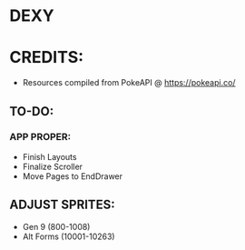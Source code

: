 # DEXY

# CREDITS:
- Resources compiled from PokeAPI @ https://pokeapi.co/


## TO-DO:
### APP PROPER:
- Finish Layouts
- Finalize Scroller
- Move Pages to EndDrawer
  
## ADJUST SPRITES:
- Gen 9 (800-1008)
- Alt Forms (10001-10263)